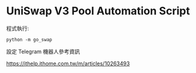 # UniSwap V3 Pool Automation Script

程式執行:

    python -m go_swap



設定 Telegram 機器人參考資訊

https://ithelp.ithome.com.tw/m/articles/10263493
